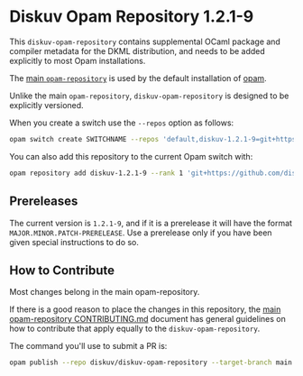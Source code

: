 # Diskuv Opam Repository 1.2.1-9

This `diskuv-opam-repository` contains supplemental OCaml package and compiler
metadata for the DKML distribution, and needs to be added explicitly to most
Opam installations.

The [main `opam-repository`](https://github.com/ocaml/opam-repository)
is used by the default installation of [opam](https://opam.ocaml.org/).

Unlike the main `opam-repository`, `diskuv-opam-repository` is designed to
be explicitly versioned.

When you create a switch use the `--repos` option as follows:

```bash
opam switch create SWITCHNAME --repos 'default,diskuv-1.2.1-9=git+https://github.com/diskuv/diskuv-opam-repository.git#1.2.1-9' 4.14.0
```

You can also add this repository to the current Opam switch with:

```bash
opam repository add diskuv-1.2.1-9 --rank 1 'git+https://github.com/diskuv/diskuv-opam-repository.git#1.2.1-9'
```

## Prereleases

The current version is `1.2.1-9`, and if it is a prerelease it will have the
format `MAJOR.MINOR.PATCH-PRERELEASE`. Use a prerelease only if you have been
given special instructions to do so.

## How to Contribute

Most changes belong in the main opam-repository.

If there is a good reason to place the changes in this repository, the
[main opam-repository CONTRIBUTING.md](https://github.com/ocaml/opam-repository/blob/master/CONTRIBUTING.md)
document has general guidelines on how to contribute that apply equally to
the `diskuv-opam-repository`.

The command you'll use to submit a PR is:

```bash
opam publish --repo diskuv/diskuv-opam-repository --target-branch main
```
